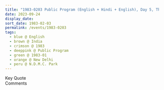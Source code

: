 ```yaml
---
title: "1983-0203 Public Program (English + Hindi + English), Day 5, The Āgñyā Chakra, N.D.M.C. Park, Hanumān Road, New Delhi, India"
date: 2023-09-24
display_date: 
sort_date: 1983-02-03
permalink: /events/1983-0203
tags:
  - blue @ English
  - brown @ India
  - crimson @ 1983
  - deeppink @ Public Program
  - green @ 1983-01
  - orange @ New Delhi
  - peru @ N.D.M.C. Park
---
```


<wave-list>
  <list-title color="green" width="75">Key Quote</list-title>
  <list-item color="BlanchedAlmond"  width="200"></list-item>
  <list-item color="Lavender"></list-item>
  <list-item color="BlanchedAlmond"></list-item>
</wave-list>

<br>

<wave-list>
  <list-title color="green" width="75">Comments</list-title>
  <list-item color="BlanchedAlmond"  width="200"></list-item>
  <list-item color="Lavender"></list-item>
  <list-item color="BlanchedAlmond"></list-item>
</wave-list>